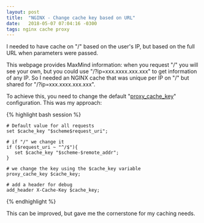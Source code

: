 ```yaml
---
layout: post
title:  "NGINX - Change cache key based on URL"
date:   2018-05-07 07:04:16 -0300
tags: nginx cache proxy
---
```

I needed to have cache on "/" based on the user's IP, but based on the full URL when parameters were passed. 

This webpage provides MaxMind information: when you request "/" you will see your own, but you could use "/?ip=xxx.xxxx.xxx.xxx" to get information of any IP. So I needed an NGINX cache that was unique per IP on "/" but shared for "/?ip=xxx.xxxx.xxx.xxx".

To achieve this, you need to change the default "[proxy_cache_key](http://nginx.org/en/docs/http/ngx_http_proxy_module.html#proxy_cache_key)" configuration. This was my approach:

{% highlight bash session %}

    # Default value for all requests
    set $cache_key "$scheme$request_uri";

    # if "/" we change it
    if ($request_uri ~ "^/$"){
       set $cache_key "$scheme-$remote_addr";
    }
    
    # we change the key using the $cache_key variable
    proxy_cache_key $cache_key;
    
    # add a header for debug
    add_header X-Cache-Key $cache_key;

{% endhighlight %}

This can be improved, but gave me the cornerstone for my caching needs.

